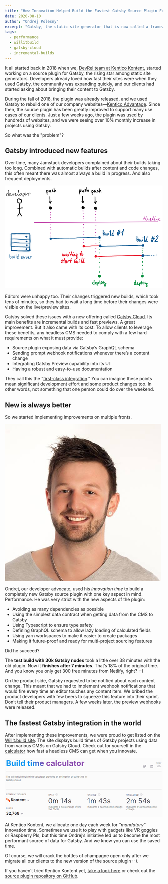 ```yaml
---
title: "How Innovation Helped Build the Fastest Gatsby Source Plugin Ever"
date: 2020-08-10
author: "Ondrej Polesny"
excerpt: "Gatsby, the static site generator that is now called a framework that helps build blazing fast websites. But how fast is the actual website build? And how can one developer advocate help reduce build times for thousands of others?"
tags:
  - performance
  - willitbuild
  - gatsby-cloud
  - incremental-builds
---
```


It all started back in 2018 when we, [DevRel team at Kentico Kontent](https://kentico.github.io/), started working on a source plugin for Gatsby, the rising star among static site generators. Developers already loved how fast their sites were when they used Gatsby, the community was expanding quickly, and our clients had started asking about bringing their content to Gatsby.

During the fall of 2018, the plugin was already released, and we used Gatsby to rebuild one of our company websites—[Kentico Advantage](https://advantage.kentico.com). Since then, the source plugin has been greatly improved to support many use cases of our clients. Just a few weeks ago, the plugin was used by hundreds of websites, and we were seeing over 10% monthly increase in projects using Gatsby.

So what was the "problem"?

## Gatsby introduced new features

Over time, many Jamstack developers complained about their builds taking too long. Combined with automatic builds after content and code changes, this often meant there was almost always a build in progress. And also frequent deployments.

![A picture showing how an active developer can cause a long queue of builds on a build server.](./images/timeline.png)

Editors were unhappy too. Their changes triggered new builds, which took tens of minutes, so they had to wait a long time before their changes were visible on the live/preview sites.

Gatsby solved these issues with a new offering called [Gatsby Cloud](https://www.gatsbyjs.com/). Its main benefits are incremental builds and fast previews. A great improvement. But it also came with its cost. To allow clients to leverage these benefits, any headless CMS needed to comply with a few hard requirements on what it must provide:

- Source plugin exposing data via Gatsbyʼs GraphQL schema
- Sending prompt webhook notifications whenever thereʼs a content change
- Integrating Gatsby Preview capability into its UI
- Having a robust and easy-to-use documentation

They call this the “[first-class integration](https://www.gatsbyjs.com/docs/integration-guide/#how-to-create-a-first-class-source-plugin-for-gatsby-preview).” You can imagine these points mean significant development effort and some product changes too. In other words, not something that one person could do over the weekend.

## New is always better

So we started implementing improvements on multiple fronts.

![A photo of Ondrej, the author of the Kentico Kontent's source plugin.](./images/ondra.jpg)

Ondrej, our developer advocate, used his _innovation time_ to build a completely new Gatsby source plugin with one key aspect in mind. Performance. He was very strict with the new aspects of the plugin:

- Avoiding as many dependencies as possible
- Using the simplest data contract when getting data from the CMS to Gatsby
- Using Typescript to ensure type safety
- Defining GraphQL schema to allow lazy loading of calculated fields
- Using yarn workspaces to make it easier to create packages
- Making it future-proof and ready for multi-project sourcing features

Did he succeed?

The **test build with 30k Gatsby nodes** took a little over 38 minutes with the old plugin. Now it **finishes after 7 minutes**. Thatʼs 18% of the original time. And you know you only get 300 free minutes from Netlify, right? :-)

On the product side, Gatsby requested to be notified about each content change. This meant that we had to implement webhook notifications that would fire every time an editor touches any content item. We bribed the product developers with few beers to squeeze this feature into their sprint. Donʼt tell their product managers. A few weeks later, the preview webhooks were released.

## The fastest Gatsby integration in the world

After implementing these improvements, we were proud to get listed on the [Willit.build site](https://willit.build/details/type/blog/source/kentico/page-count/512). The site displays build times of Gatsby projects using data from various CMSs on Gatsby Cloud. Check out for yourself in the [calculator](https://willit.build/calculator) how fast a headless CMS can get when you innovate.

![A screenshot from Willit.build site showing build times when using Kentico Kontent's source plugin.](./images/build.png)

At Kentico Kontent, we allocate one day each week for _“mandatory”_ innovation time. Sometimes we use it to play with gadgets like VR goggles or Raspberry PIs, but this time Ondrejʼs initiative led us to become the most performant source of data for Gatsby. And we know you can use the saved time.

Of course, we will crack the bottles of champagne open only after we migrate all our clients to the new version of the source plugin :-).

If you havenʼt tried Kentico Kontent yet, [take a look here](https://bit.ly/2XjTnxa) or check out the [source plugin repository on GitHub](https://github.com/Kentico/kontent-gatsby-packages/tree/master/packages/gatsby-source-kontent#readme).
